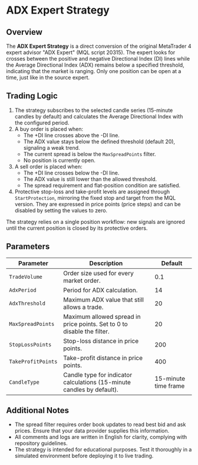 # ADX Expert Strategy

## Overview
The **ADX Expert Strategy** is a direct conversion of the original MetaTrader 4 expert advisor "ADX Expert" (MQL script 20315). The expert looks for crosses between the positive and negative Directional Index (DI) lines while the Average Directional Index (ADX) remains below a specified threshold, indicating that the market is ranging. Only one position can be open at a time, just like in the source expert.

## Trading Logic
1. The strategy subscribes to the selected candle series (15-minute candles by default) and calculates the Average Directional Index with the configured period.
2. A buy order is placed when:
   - The +DI line crosses above the -DI line.
   - The ADX value stays below the defined threshold (default 20), signaling a weak trend.
   - The current spread is below the `MaxSpreadPoints` filter.
   - No position is currently open.
3. A sell order is placed when:
   - The +DI line crosses below the -DI line.
   - The ADX value is still lower than the allowed threshold.
   - The spread requirement and flat-position condition are satisfied.
4. Protective stop-loss and take-profit levels are assigned through `StartProtection`, mirroring the fixed stop and target from the MQL version. They are expressed in price points (price steps) and can be disabled by setting the values to zero.

The strategy relies on a single position workflow: new signals are ignored until the current position is closed by its protective orders.

## Parameters
| Parameter | Description | Default |
| --- | --- | --- |
| `TradeVolume` | Order size used for every market order. | 0.1 |
| `AdxPeriod` | Period for ADX calculation. | 14 |
| `AdxThreshold` | Maximum ADX value that still allows a trade. | 20 |
| `MaxSpreadPoints` | Maximum allowed spread in price points. Set to 0 to disable the filter. | 20 |
| `StopLossPoints` | Stop-loss distance in price points. | 200 |
| `TakeProfitPoints` | Take-profit distance in price points. | 400 |
| `CandleType` | Candle type for indicator calculations (15-minute candles by default). | 15-minute time frame |

## Additional Notes
- The spread filter requires order book updates to read best bid and ask prices. Ensure that your data provider supplies this information.
- All comments and logs are written in English for clarity, complying with repository guidelines.
- The strategy is intended for educational purposes. Test it thoroughly in a simulated environment before deploying it to live trading.
